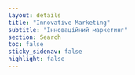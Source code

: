 ```yaml
---
layout: details
title: "Innovative Marketing"
subtitle: "Інноваційний маркетинг"
section: Search
toc: false
sticky_sidenav: false
highlight: false
---
```

